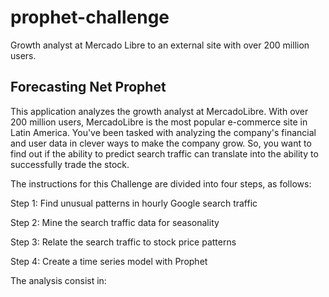 # prophet-challenge
Growth analyst at Mercado Libre to an external site with over 200 million users.

 ## Forecasting Net Prophet

 This application analyzes the growth analyst at MercadoLibre. With over 200 million users, MercadoLibre is the most popular e-commerce site in Latin America. You've been tasked with analyzing the company's financial and user data in clever ways to make the company grow. So, you want to find out if the ability to predict search traffic can translate into the ability to successfully trade the stock.

The instructions for this Challenge are divided into four steps, as follows:

Step 1: Find unusual patterns in hourly Google search traffic



Step 2: Mine the search traffic data for seasonality

Step 3: Relate the search traffic to stock price patterns

Step 4: Create a time series model with Prophet

The analysis consist in:



